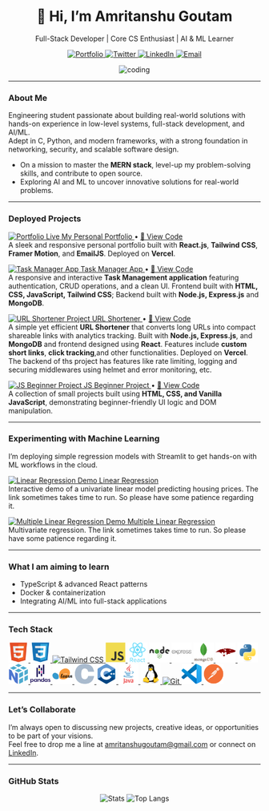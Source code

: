 <h1 align="center">👋 Hi, I’m Amritanshu Goutam</h1>
<p align="center">
  Full-Stack Developer | Core CS Enthusiast | AI &amp; ML Learner
</p>

<p align="center">
  <a href="https://amritanshuportfolio.vercel.app/" target="_blank">
    <img alt="Portfolio" src="https://img.shields.io/badge/Portfolio-View%20Site-blue?style=flat&logo=vercel" />
  </a>
  <a href="https://x.com/Amritanshutwt" target="_blank">
    <img alt="Twitter" src="https://img.shields.io/badge/Twitter-@Amritanshutwt-1DA1F2?style=flat&logo=twitter" />
  </a>
  <a href="https://www.linkedin.com/in/amritanshu-goutam-015bab248/" target="_blank">
    <img alt="LinkedIn" src="https://img.shields.io/badge/LinkedIn-Amritanshu%20Goutam-0077B5?style=flat&logo=linkedin" />
  </a>
  <a href="mailto:amritanshugoutam@gmail.com" target="_blank">
    <img alt="Email" src="https://img.shields.io/badge/Email-amritanshugoutam@gmail.com-DD0031?style=flat&logo=gmail" />
  </a>
</p>

<p align="center">
  <img width="300" alt="coding" src="https://miro.medium.com/v2/resize:fit:1358/1*gReLR6hZjwyBxHmfLN1AVw.gif" />
</p>

---

###  About Me
Engineering student passionate about building real-world solutions with hands-on experience in low-level systems, full-stack development, and AI/ML.  
Adept in C, Python, and modern frameworks, with a strong foundation in networking, security, and scalable software design.

- On a mission to master the **MERN stack**, level-up my problem-solving skills, and contribute to open source.  
- Exploring AI and ML to uncover innovative solutions for real-world problems.

---

### Deployed Projects

<p align="left">
  <a href="https://amritanshuportfolio.vercel.app/" target="_blank">
    <img alt="Portfolio Live" src="https://img.shields.io/badge/Live%20Site-Portfolio-00E676?style=flat&logo=vercel" />
    My Personal Portfolio
  </a>
  • <a href="https://github.com/bhutuklearning/amritanshuportfolio" target="_blank">🔗 View Code</a><br/>
  A sleek and responsive personal portfolio built with <strong>React.js</strong>, <strong>Tailwind CSS</strong>, <strong>Framer Motion</strong>, and <strong>EmailJS</strong>.  
  Deployed on <strong>Vercel</strong>.
</p>

<p align="left">
  <a href="https://todo-frontend-rf06.onrender.com/" target="_blank">
    <img alt="Task Manager App" src="https://img.shields.io/badge/Live%20App-Task%20Manager%20App-68A063?style=flat&logo=node.js" />
    Task Manager App
  </a>
  • <a href="https://github.com/bhutuklearning/Todo-App-Trial" target="_blank">🔗 View Code</a><br/>
  A responsive and interactive <strong>Task Management application</strong> featuring authentication, CRUD operations, and a clean UI.  
  Frontend built with <strong>HTML, CSS, JavaScript, Tailwind CSS</strong>; Backend built with <strong>Node.js, Express.js</strong> and <strong>MongoDB</strong>.
</p>

<p align="left">
  <a href="https://url-shortener-basic.vercel.app/" target="_blank">
    <img alt="URL Shortener Project" src="https://img.shields.io/badge/Live%20App-URL%20Shortener-00BFA6?style=flat&logo=link" />
    URL Shortener
  </a>
  • <a href="https://github.com/bhutuklearning/Basic-URL-Shortener" target="_blank">🔗 View Code</a><br/>
  A simple yet efficient <strong>URL Shortener</strong> that converts long URLs into compact shareable links with analytics tracking.  
  Built with <strong>Node.js, Express.js</strong>, and <strong>MongoDB</strong> and frontend designed using <strong>React</strong>.  
  Features include <strong>custom short links</strong>, <strong>click tracking</strong>,and other functionalities.  
  Deployed on <strong>Vercel</strong>. The backend of ths project has features like rate limiting, logging and securing middlewares using helmet and error monitoring, etc.
</p>

<p align="left">
  <a href="https://bhutuklearning.github.io/Js-Beginner-Project/" target="_blank">
    <img alt="JS Beginner Project" src="https://img.shields.io/badge/Live%20Demo-JS%20Beginner%20Project-FF6F00?style=flat&logo=javascript" />
    JS Beginner Project
  </a>
  • <a href="https://github.com/bhutuklearning/Js-Beginner-Project" target="_blank">🔗 View Code</a><br/>
  A collection of small projects built using <strong>HTML, CSS, and Vanilla JavaScript</strong>, demonstrating beginner-friendly UI logic and DOM manipulation.
</p>



<!-- <p align="left">
  <a href="https://amritanshuportfolio.vercel.app/" target="_blank">
    <img alt="Portfolio Live" src="https://img.shields.io/badge/Live%20Site-Portfolio-00E676?style=flat&logo=vercel" />
    My Personal Portfolio
  </a><br/>
  Built with React.js, Tailwind CSS, Framer Motion, Email JS & Deployed on Vercel
</p> -->

<!-- <p align="left">
  <a href="https://note-making-app-wgw3.onrender.com/" target="_blank">
    <img alt="Note App" src="https://img.shields.io/badge/Live%20App-Note%20Maker-4169E1?style=flat&logo=node.js" />
    Note Making App
  </a><br/>
  Full-stack MERN application for Notes Making and it supports CRUD. The App is not working as I have exhausted my render limits and please go through the code.
</p> -->

<!-- <p align="left">
  <a href="https://todo-frontend-rf06.onrender.com/" target="_blank">
    <img alt="Task Manager App" src="https://img.shields.io/badge/Live%20App-Todo%20App-7952B3?style=flat&logo=js" />
    Task Manager App
  </a><br/>
  A responsive and interactive Todo application whose frontend is built with HTML, CSS and Js with Tailwind CSS and the backend is build with node, express and MongoDB.
</p> -->

<!-- <p align="left">
  <a href="https://bhutuklearning.github.io/Js-Beginner-Project/" target="_blank">
    <img alt="JS Beginner Project" src="https://img.shields.io/badge/Live%20Demo-JS%20Beginner%20Project-FF6F00?style=flat&logo=javascript" />
    JS Beginner Project
  </a><br/>
  Simple HTML, CSS & JavaScript showcase
</p> -->



---

###  Experimenting with Machine Learning
I’m deploying simple regression models with Streamlit to get hands-on with ML workflows in the cloud.  

<p align="left">
  <a href="https://linear-regression-ml.streamlit.app/" target="_blank">
    <img alt="Linear Regression Demo" src="https://img.shields.io/badge/Linear%20Regression-View%20Demo-4caf50?style=flat&logo=streamlit" />
    Linear Regression
  </a><br/>
  Interactive demo of a univariate linear model predicting housing prices. The link sometimes takes time to run. So please have some patience regarding it.
</p>

<p align="left">
  <a href="https://multiple-linear-regression-ml.streamlit.app/" target="_blank">
    <img alt="Multiple Linear Regression Demo" src="https://img.shields.io/badge/Multiple%20Linear%20Regression-View%20Demo-2196f3?style=flat&logo=streamlit" />
    Multiple Linear Regression
  </a><br/>
  Multivariate regression.
The link sometimes takes time to run. So please have some patience regarding it.
</p>

---

###  What I am aiming to learn
- TypeScript & advanced React patterns  
- Docker & containerization  
- Integrating AI/ML into full-stack applications

---

###  Tech Stack

<p align="left">
  <!-- Web & JS -->
  <a href="https://developer.mozilla.org/en-US/docs/Web/HTML" target="_blank">
    <img alt="HTML5" src="https://raw.githubusercontent.com/devicons/devicon/master/icons/html5/html5-original.svg" width="40" />
  </a>
  <a href="https://developer.mozilla.org/en-US/docs/Web/CSS" target="_blank">
    <img alt="CSS3" src="https://raw.githubusercontent.com/devicons/devicon/master/icons/css3/css3-original.svg" width="40" />
  </a>
  <a href="https://tailwindcss.com" target="_blank">
    <img alt="Tailwind CSS" src="https://www.vectorlogo.zone/logos/tailwindcss/tailwindcss-icon.svg" width="40" />
  </a>
  <a href="https://developer.mozilla.org/en-US/docs/Web/JavaScript" target="_blank">
    <img alt="JavaScript" src="https://raw.githubusercontent.com/devicons/devicon/master/icons/javascript/javascript-original.svg" width="40" />
  </a>
  <a href="https://reactjs.org" target="_blank">
    <img alt="React" src="https://raw.githubusercontent.com/devicons/devicon/master/icons/react/react-original-wordmark.svg" width="40" />
  </a>
  <a href="https://nodejs.org" target="_blank">
    <img alt="Node.js" src="https://raw.githubusercontent.com/devicons/devicon/master/icons/nodejs/nodejs-original-wordmark.svg" width="40" />
  </a>
  <a href="https://expressjs.com" target="_blank">
    <img alt="Express" src="https://raw.githubusercontent.com/devicons/devicon/master/icons/express/express-original-wordmark.svg" width="40" />
  </a>
  <a href="https://www.mongodb.com" target="_blank">
    <img alt="MongoDB" src="https://raw.githubusercontent.com/devicons/devicon/master/icons/mongodb/mongodb-original-wordmark.svg" width="40" />
  </a>
  <a href="https://mongoosejs.com" target="_blank">
    <img alt="Mongoose" src="https://raw.githubusercontent.com/devicons/devicon/master/icons/mongoose/mongoose-original.svg" width="40" />
  </a>

  <!-- Python & Data Science -->
  <a href="https://www.python.org" target="_blank">
    <img alt="Python" src="https://raw.githubusercontent.com/devicons/devicon/master/icons/python/python-original.svg" width="40" />
  </a>
  <a href="https://numpy.org" target="_blank">
    <img alt="NumPy" src="https://raw.githubusercontent.com/devicons/devicon/master/icons/numpy/numpy-original.svg" width="40" />
  </a>
  <a href="https://pandas.pydata.org" target="_blank">
    <img alt="Pandas" src="https://raw.githubusercontent.com/devicons/devicon/master/icons/pandas/pandas-original-wordmark.svg" width="40" />
  </a>
  <a href="https://scikit-learn.org" target="_blank">
    <img alt="Scikit-learn" src="https://raw.githubusercontent.com/devicons/devicon/master/icons/scikitlearn/scikitlearn-original.svg" width="40" />
  </a>

  <!-- Systems & Languages -->
  <a href="https://en.wikipedia.org/wiki/C_(programming_language)" target="_blank">
    <img alt="C" src="https://raw.githubusercontent.com/devicons/devicon/master/icons/c/c-original.svg" width="40" />
  </a>
  <a href="https://en.wikipedia.org/wiki/C%2B%2B" target="_blank">
    <img alt="C++" src="https://raw.githubusercontent.com/devicons/devicon/master/icons/cplusplus/cplusplus-original.svg" width="40" />
  </a>
  <a href="https://www.oracle.com/java/" target="_blank">
    <img alt="Java" src="https://raw.githubusercontent.com/devicons/devicon/master/icons/java/java-original-wordmark.svg" width="40" />
  </a>
  <a href="https://www.linux.org" target="_blank">
    <img alt="Linux" src="https://raw.githubusercontent.com/devicons/devicon/master/icons/linux/linux-original.svg" width="40" />
  </a>

  <!-- Tools & IDEs -->
  <a href="https://git-scm.com" target="_blank">
    <img alt="Git" src="https://www.vectorlogo.zone/logos/git-scm/git-scm-icon.svg" width="40" />
  </a>
  <a href="https://code.visualstudio.com" target="_blank">
    <img alt="VS Code" src="https://raw.githubusercontent.com/devicons/devicon/master/icons/vscode/vscode-original.svg" width="40" />
  </a>
  <a href="https://www.postman.com" target="_blank">
    <img alt="Postman" src="https://raw.githubusercontent.com/devicons/devicon/master/icons/postman/postman-original.svg" width="40" />
  </a>
</p>

---

###  Let’s Collaborate
I’m always open to discussing new projects, creative ideas, or opportunities to be part of your visions.  
Feel free to drop me a line at <a href="mailto:amritanshugoutam@gmail.com">amritanshugoutam@gmail.com</a> or connect on <a href="https://www.linkedin.com/in/amritanshu-goutam-015bab248/">LinkedIn</a>.

---

###  GitHub Stats

<p align="center">
  <img alt="Stats" src="https://github-readme-stats.vercel.app/api?username=bhutuklearning&show_icons=true&theme=react" />
  <img alt="Top Langs" src="https://github-readme-stats.vercel.app/api/top-langs/?username=bhutuklearning&layout=compact&theme=react" />
</p>

